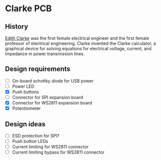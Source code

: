 # Clarke PCB

## History

[Edith Clarke] was the first female electrical engineer and the first female
professor of electrical engineering. Clarke invented the Clarke calculator, a
graphical device for solving equations for electrical voltage, current, and
impedance in power transmission lines.

[Edith Clarke]: https://en.wikipedia.org/wiki/Edith_Clarke

## Design requirements

- [ ] On-board schottky diode for USB power
- [ ] Power LED
- [x] Push buttons
- [ ] Connector for SPI expansion board
- [x] Connector for WS2811 expansion board
- [x] Potentiometer

## Design ideas

- [ ] ESD protection for SPI?
- [ ] Push button LEDs
- [ ] Current limiting for WS2811 connector
- [ ] Current limiting bypass for WS2811 connector
